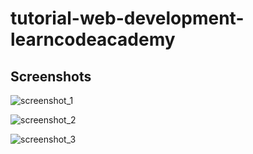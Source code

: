 # tutorial-web-development-learncodeacademy

## Screenshots

![screenshot_1](https://github.com/guiemi-learning-center/tutorial-web-development-learncodeacademy/blob/master/images/screenshots/bakery_screenshot_1.png)

![screenshot_2](https://github.com/guiemi-learning-center/tutorial-web-development-learncodeacademy/blob/master/images/screenshots/bakery_screenshot_2.png)

![screenshot_3](https://github.com/guiemi-learning-center/tutorial-web-development-learncodeacademy/blob/master/images/screenshots/bakery_screenshot_3.png)

